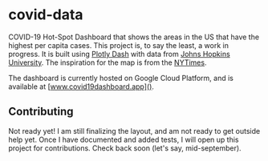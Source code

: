 # covid-data

COVID-19 Hot-Spot Dashboard that shows the areas in the US that have the highest 
per capita cases. This project is, to say the least, a work in progress.
It is built using [Plotly Dash](https://plotly.com/dash/) with data from 
[Johns Hopkins University](https://github.com/CSSEGISandData/COVID-19). 
The inspiration for the map is from the [NYTimes](https://www.nytimes.com/interactive/2020/us/coronavirus-us-cases.html).

The dashboard is currently hosted on Google Cloud Platform, and is available at [www.covid19dashboard.app]().

## Contributing

Not ready yet! I am still finalizing the layout, and am not ready to get outside help yet.
Once I have documented and added tests, I will open up this project for contributions.
Check back soon (let's say, mid-september). 